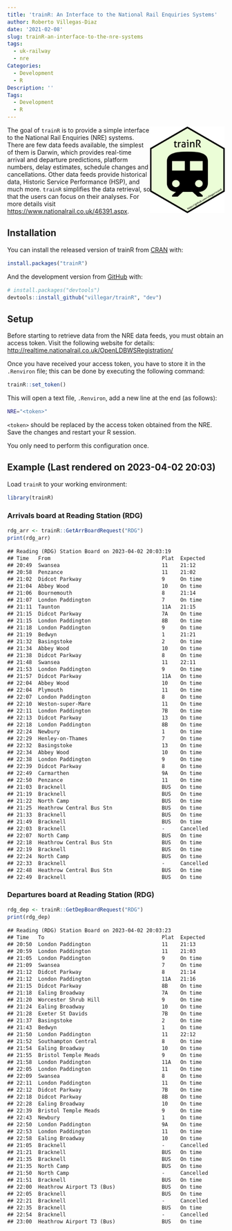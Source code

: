 ```yaml
---
title: 'trainR: An Interface to the National Rail Enquiries Systems'
author: Roberto Villegas-Diaz
date: '2021-02-08'
slug: trainR-an-interface-to-the-nre-systems
tags:
  - uk-railway
  - nre
Categories:
  - Development
  - R
Description: ''
Tags:
  - Development
  - R
---
```


<img src="https://raw.githubusercontent.com/villegar/trainR/main/inst/images/logo.png" alt="logo" align="right" height=200px/>

The goal of `trainR` is to provide a simple interface to the 
National Rail Enquiries (NRE) systems. There are few data feeds 
available, the simplest of them is Darwin, which provides real-time 
arrival and departure predictions, platform numbers, delay estimates, 
schedule changes and cancellations. Other data feeds provide historical 
data, Historic Service Performance (HSP), and much more. `trainR` 
simplifies the data retrieval, so that the users can focus on their 
analyses. For more details visit 
https://www.nationalrail.co.uk/46391.aspx.

## Installation

You can install the released version of trainR from [CRAN](https://CRAN.R-project.org) with:

``` r
install.packages("trainR")
```

And the development version from [GitHub](https://github.com/) with:

``` r
# install.packages("devtools")
devtools::install_github("villegar/trainR", "dev")
```

## Setup
Before starting to retrieve data from the NRE data feeds, you must obtain an access token. 
Visit the following website for details: http://realtime.nationalrail.co.uk/OpenLDBWSRegistration/

Once you have received your access token, you have to store it in the `.Renviron` file; this can be 
done by executing the following command:


```r
trainR::set_token()
```

This will open a text file, `.Renviron`, add a new line at the end (as follows):

```bash
NRE="<token>"
```

`<token>` should be replaced by the access token obtained from the NRE. Save the changes and restart 
your R session.

You only need to perform this configuration once.

## Example (Last rendered on 2023-04-02 20:03)

Load `trainR` to your working environment:

```r
library(trainR)
```

### Arrivals board at Reading Station (RDG)


```r
rdg_arr <- trainR::GetArrBoardRequest("RDG")
print(rdg_arr)
```

```
## Reading (RDG) Station Board on 2023-04-02 20:03:19
## Time   From                                    Plat  Expected
## 20:49  Swansea                                 11    21:12
## 20:58  Penzance                                11    21:02
## 21:02  Didcot Parkway                          9     On time
## 21:04  Abbey Wood                              10    On time
## 21:06  Bournemouth                             8     21:14
## 21:07  London Paddington                       7     On time
## 21:11  Taunton                                 11A   21:15
## 21:15  Didcot Parkway                          7A    On time
## 21:15  London Paddington                       8B    On time
## 21:18  London Paddington                       9     On time
## 21:19  Bedwyn                                  1     21:21
## 21:32  Basingstoke                             2     On time
## 21:34  Abbey Wood                              10    On time
## 21:38  Didcot Parkway                          8     On time
## 21:48  Swansea                                 11    22:11
## 21:53  London Paddington                       9     On time
## 21:57  Didcot Parkway                          11A   On time
## 22:04  Abbey Wood                              10    On time
## 22:04  Plymouth                                11    On time
## 22:07  London Paddington                       8     On time
## 22:10  Weston-super-Mare                       11    On time
## 22:11  London Paddington                       7B    On time
## 22:13  Didcot Parkway                          13    On time
## 22:18  London Paddington                       8B    On time
## 22:24  Newbury                                 1     On time
## 22:29  Henley-on-Thames                        7     On time
## 22:32  Basingstoke                             13    On time
## 22:34  Abbey Wood                              10    On time
## 22:38  London Paddington                       9     On time
## 22:39  Didcot Parkway                          8     On time
## 22:49  Carmarthen                              9A    On time
## 22:50  Penzance                                11    On time
## 21:03  Bracknell                               BUS   On time
## 21:19  Bracknell                               BUS   On time
## 21:22  North Camp                              BUS   On time
## 21:25  Heathrow Central Bus Stn                BUS   On time
## 21:33  Bracknell                               BUS   On time
## 21:49  Bracknell                               BUS   On time
## 22:03  Bracknell                               -     Cancelled
## 22:07  North Camp                              BUS   On time
## 22:18  Heathrow Central Bus Stn                BUS   On time
## 22:19  Bracknell                               BUS   On time
## 22:24  North Camp                              BUS   On time
## 22:33  Bracknell                               -     Cancelled
## 22:48  Heathrow Central Bus Stn                BUS   On time
## 22:49  Bracknell                               BUS   On time
```

### Departures board at Reading Station (RDG)


```r
rdg_dep <- trainR::GetDepBoardRequest("RDG")
print(rdg_dep)
```

```
## Reading (RDG) Station Board on 2023-04-02 20:03:23
## Time   To                                      Plat  Expected
## 20:50  London Paddington                       11    21:13
## 20:59  London Paddington                       11    21:03
## 21:05  London Paddington                       9     On time
## 21:09  Swansea                                 7     On time
## 21:12  Didcot Parkway                          8     21:14
## 21:12  London Paddington                       11A   21:16
## 21:15  Didcot Parkway                          8B    On time
## 21:18  Ealing Broadway                         7A    On time
## 21:20  Worcester Shrub Hill                    9     On time
## 21:24  Ealing Broadway                         10    On time
## 21:28  Exeter St Davids                        7B    On time
## 21:37  Basingstoke                             2     On time
## 21:43  Bedwyn                                  1     On time
## 21:50  London Paddington                       11    22:12
## 21:52  Southampton Central                     8     On time
## 21:54  Ealing Broadway                         10    On time
## 21:55  Bristol Temple Meads                    9     On time
## 21:58  London Paddington                       11A   On time
## 22:05  London Paddington                       11    On time
## 22:09  Swansea                                 8     On time
## 22:11  London Paddington                       11    On time
## 22:12  Didcot Parkway                          7B    On time
## 22:18  Didcot Parkway                          8B    On time
## 22:28  Ealing Broadway                         10    On time
## 22:39  Bristol Temple Meads                    9     On time
## 22:43  Newbury                                 1     On time
## 22:50  London Paddington                       9A    On time
## 22:53  London Paddington                       11    On time
## 22:58  Ealing Broadway                         10    On time
## 21:05  Bracknell                               -     Cancelled
## 21:21  Bracknell                               BUS   On time
## 21:35  Bracknell                               BUS   On time
## 21:35  North Camp                              BUS   On time
## 21:50  North Camp                              -     Cancelled
## 21:51  Bracknell                               BUS   On time
## 22:00  Heathrow Airport T3 (Bus)               BUS   On time
## 22:05  Bracknell                               BUS   On time
## 22:21  Bracknell                               -     Cancelled
## 22:35  Bracknell                               BUS   On time
## 22:54  Bracknell                               -     Cancelled
## 23:00  Heathrow Airport T3 (Bus)               BUS   On time
```
